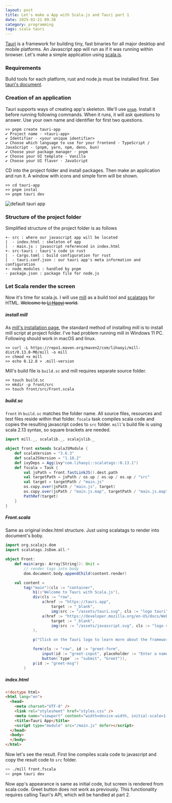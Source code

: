 ```yaml
---
layout: post
title: Let's make a App with Scala.js and Tauri part 1
date: 2025-02-21 09:38
category: programming
tags: scala tauri
---
```

[Tauri](https://tauri.app) is a framework for building tiny, fast binaries for all major desktop and mobile platforms. An Javascript app will run as if it was running within browser. Let's make a simple application using [scala.js](https://scala-js.org).

### Requirements
Build tools for each platform, rust and node.js must be installed first. See [tauri's document](https://tauri.app/start/prerequisites/).

### Creation of an application
Tauri supports ways of creating app's skeleton. We'll use [`pnpm`](https://pnpm.io). Install it before running following commands. When it runs, it will ask questions to answer. Use your own name and identifier for first two questions.
```
>> pnpm create tauri-app
✔ Project name · <tauri-app>
✔ Identifier · <your unique identifier>
✔ Choose which language to use for your frontend · TypeScript / JavaScript - (pnpm, yarn, npm, deno, bun)
✔ Choose your package manager · pnpm
✔ Choose your UI template · Vanilla
✔ Choose your UI flavor · JavaScript
```
CD into the project folder and install packages. Then make an application and run it. A window with icons and simple form will be shown.
```
>> cd tauri-app
>> pnpm instal
>> pnpm tauri dev
```
![default tauri app](tauri.png)

### Structure of the project folder
Simplified structure of the project folder is as follows
```
+- src : where our javascript app will be located
|  - index.html : skeleton of app
|  - main.js : javascript referenced in index.html
+- src-tauri : tauri's code in rust
|  - Cargo.toml : build configuration for rust
|  - tauri.conf.json : our tauri app's meta information and configuration
+- node_modules : handled by pnpm
- package.json : package file for node.js
```

### Let Scala render the screen
Now it's time for scala.js. I will use [mill](https://mill-build.org) as a build tool and [scalatags](https://github.com/com-lihaoyi/scalatags) for HTML. ~~Welcome to [Li Haoyi](https://github.com/lihaoyi) world.~~

##### install mill
As [mill's installation page](https://mill-build.org/mill/cli/installation-ide.html), the standard method of installing mill is to install mill script at project folder. I've had problem running mill in Windows 11 PC. Following should work in macOS and linux.
```
>> curl -L https://repo1.maven.org/maven2/com/lihaoyi/mill-dist/0.13.0-M0/mill -o mill
>> chmod +x mill
>> echo 0.12.8 > .mill-version
```
Mill's build file is `build.sc` and mill requires separate source folder. 
```
>> touch build.sc
>> mkdir -p front/src
>> touch front/src/Front.scala
```
##### build.sc
`front` in `build.sc` matches the folder name. All source files, resources and test files reside within that folder. `fscala` task compiles scala code and copies the resulting javascript codes to `src` folder. `mill`'s build file is using scala 2.13 syntax, so square brackets are needed.
``` scala
import mill._, scalalib._, scalajslib._

object front extends ScalaJSModule {
    def scalaVersion = "3.6.3"
    def scalaJSVersion = "1.18.2"
    def ivyDeps = Agg(ivy"com.lihaoyi::scalatags::0.13.1")
	def fscala = Task {
		val jsPath = front.fastLinkJS().dest.path
		val targetPath = jsPath / os.up / os.up / os.up / "src"
		val target = targetPath / "main.js"
		os.copy.over(jsPath / "main.js", target)
		os.copy.over(jsPath / "main.js.map", targetPath / "main.js.map")
		PathRef(target)
    }
}
```
##### Front.scala
Same as original index.html structure. Just using scalatags to render into document's boby.
``` scala
import org.scalajs.dom
import scalatags.JsDom.all.*

object Front:
    def main(args: Array[String]): Unit = 
        // render tags into body
        dom.document.body.appendChild(content.render)

    val content = 
        tag("main")(cls := "container",
            h1(s"Welcome to Tauri with Scala.js"),
            div(cls := "row",
                a(href := "https://tauri.app",
                    target := "_blank",
                    img(src := "/assets/tauri.svg", cls := "logo tauri", alt := "Tauri logo")),
                a(href := "https://developer.mozilla.org/en-US/docs/Web/JavaScript",
                    target := "_blank",
                    img(src := "/assets/javascript.svg", cls := "logo vanilla", alt := "JavaScript logo"))
            ),

            p("Click on the Tauri logo to learn more about the framework"),

            form(cls := "row", id := "greet-form",
                input(id := "greet-input", placeholder := "Enter a name..."),
                button(`type` := "submit", "Greet")),
            p(id := "greet-msg")
        )
```
##### index.html
``` html
<!doctype html>
<html lang="en">
  <head>
    <meta charset="UTF-8" />
    <link rel="stylesheet" href="styles.css" />
    <meta name="viewport" content="width=device-width, initial-scale=1.0" />
    <title>Tauri App</title>
    <script type="module" src="/main.js" defer></script>
  </head>
  <body>
  </body>
</html>
```
Now let's see the result. First line compiles scala code to javascript and copy the result code to `src` folder.
``` bash
>> ./mill front.fscala
>> pnpm tauri dev
```
Now app's appearance is same as initial code, but screen is rendered from scala code. 
Greet button does not work as previously. This functionality requires calling Tauri's API, which will be handled at part 2.
